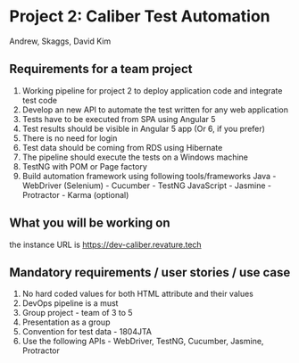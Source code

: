Project 2: Caliber Test Automation
==========================================================================
Andrew, Skaggs, David Kim


Requirements for a team project
--------------------------------------------------------------------------------
1. Working pipeline for project 2 to deploy application code and integrate test code
2. Develop an new API to automate the test written for any web application
3. Tests have to be executed from SPA using Angular 5
4. Test results should be visible in Angular 5 app (Or 6, if you prefer)
5. There is no need for login
6. Test data should be coming from RDS using Hibernate 
8. The pipeline should execute the tests on a Windows machine
9. TestNG with POM or Page factory
10. Build automation framework using following tools/frameworks
	Java
		- WebDriver (Selenium)
		- Cucumber 
		- TestNG
	JavaScript
		- Jasmine
		- Protractor
		- Karma (optional)
	
What you will be working on 
--------------------------------------------------------------------------------
the instance URL is https://dev-caliber.revature.tech


Mandatory requirements / user stories / use case
--------------------------------------------------------------------------------
1. No hard coded values for both HTML attribute and their values
2. DevOps pipeline is a must
3. Group project - team of 3 to 5
4. Presentation as a group
5. Convention for test data - 1804JTA
6. Use the following APIs - WebDriver, TestNG, Cucumber, Jasmine, Protractor 